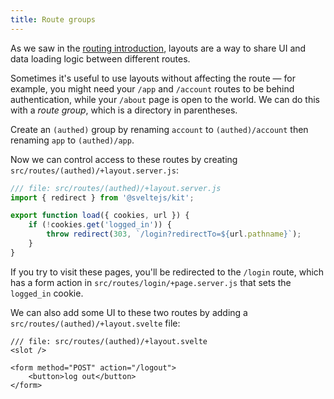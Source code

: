 ```yaml
---
title: Route groups
---
```


As we saw in the [routing introduction](/tutorial/layouts), layouts are a way to share UI and data loading logic between different routes.

Sometimes it's useful to use layouts without affecting the route — for example, you might need your `/app` and `/account` routes to be behind authentication, while your `/about` page is open to the world. We can do this with a _route group_, which is a directory in parentheses.

Create an `(authed)` group by renaming `account` to `(authed)/account` then renaming `app` to `(authed)/app`.

Now we can control access to these routes by creating `src/routes/(authed)/+layout.server.js`:

```js
/// file: src/routes/(authed)/+layout.server.js
import { redirect } from '@sveltejs/kit';

export function load({ cookies, url }) {
	if (!cookies.get('logged_in')) {
		throw redirect(303, `/login?redirectTo=${url.pathname}`);
	}
}
```

If you try to visit these pages, you'll be redirected to the `/login` route, which has a form action in `src/routes/login/+page.server.js` that sets the `logged_in` cookie.

We can also add some UI to these two routes by adding a `src/routes/(authed)/+layout.svelte` file:

```svelte
/// file: src/routes/(authed)/+layout.svelte
<slot />

<form method="POST" action="/logout">
	<button>log out</button>
</form>
```

